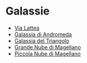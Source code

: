 # Galassie

* [Via Lattea]()
* [Galassia di Andromeda]()
* [Galassia del Triangolo]()
* [Grande Nube di Magellano]()
* [Piccola Nube di Magellano]()